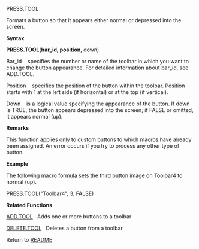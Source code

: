 PRESS.TOOL

Formats a button so that it appears either normal or depressed into the
screen.

**Syntax**

**PRESS.TOOL**(**bar\_id, position**, down)

Bar\_id    specifies the number or name of the toolbar in which you want
to change the button appearance. For detailed information about bar\_id,
see ADD.TOOL.

Position    specifies the position of the button within the toolbar.
Position starts with 1 at the left side (if horizontal) or at the top
(if vertical).

Down    is a logical value specifying the appearance of the button. If
down is TRUE, the button appears depressed into the screen; if FALSE or
omitted, it appears normal (up).

**Remarks**

This function applies only to custom buttons to which macros have
already been assigned. An error occurs if you try to process any other
type of button.

**Example**

The following macro formula sets the third button image on Toolbar4 to
normal (up).

PRESS.TOOL("Toolbar4", 3, FALSE)

**Related Functions**

[ADD.TOOL](ADD.TOOL.md)   Adds one or more buttons to a toolbar

[DELETE.TOOL](DELETE.TOOL.md)   Deletes a button from a toolbar



Return to [README](README.md)


